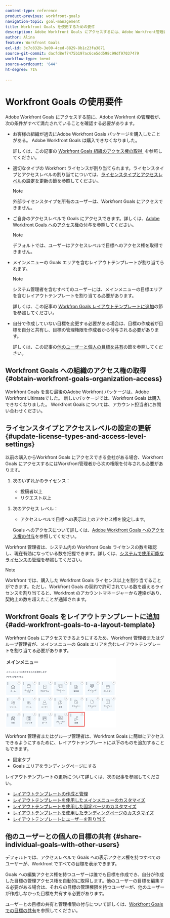 ```yaml
---
content-type: reference
product-previous: workfront-goals
navigation-topic: goal-management
title: Workfront Goals を使用するための要件
description: Adobe Workfront Goals にアクセスするには、Adobe Workfront管理者が特定の条件を満たしていることを確認する必要があります。 この記事では、Workfront Goals にアクセスするためのアクセス権、権限、レイアウト要件について説明します。
author: Alina
feature: Workfront Goals
exl-id: 3c7c832b-3e00-4ced-8829-8b1c23fa3871
source-git-commit: dacfd8ef7475b197ac6ce5dd598c99df97037479
workflow-type: tm+mt
source-wordcount: '644'
ht-degree: 71%

---
```


# Workfront Goals の使用要件

<!--Audited P&P only: 04/2025-->

Adobe Workfront Goals にアクセスする前に、Adobe Workfront の管理者が、次の条件がすべて満たされていることを確認する必要があります。

* お客様の組織が過去にAdobe Workfront Goals パッケージを購入したことがある。 Adobe Workfront Goals は購入できなくなりました。

  詳しくは、この記事の [Workfront Goals 組織のアクセス権の取得 &#x200B;](#obtain-workfront-goals-organization-access) を参照してください。

* 適切なタイプの Workfront ライセンスが割り当てられます。ライセンスタイプとアクセスレベルの割り当てについては、[ライセンスタイプとアクセスレベルの設定を更新](#update-license-types-and-access-level-settings)の節を参照してください。

  >[!NOTE]
  >
  >外部ライセンスタイプを所有のユーザーは、Workfront Goals にアクセスできません。

* ご自身のアクセスレベルで Goals にアクセスできます。詳しくは、[Adobe Workfront Goals へのアクセス権の付与](../../administration-and-setup/add-users/configure-and-grant-access/grant-access-goals.md)を参照してください。

  >[!NOTE]
  >
  >デフォルトでは、ユーザーはアクセスレベルで目標へのアクセス権を取得できません。


* メインメニューの Goals エリアを含むレイアウトテンプレートが割り当てられます。

  >[!NOTE]
  >
  >システム管理者を含むすべてのユーザーには、メインメニューの目標エリアを含むレイアウトテンプレートを割り当てる必要があります。

  詳しくは、この記事の [Workfron Goals レイアウトテンプレートに追加](#add-workfront-goals-to-a-layout-template)の節を参照してください。

* 自分で作成していない目標を変更する必要がある場合は、目標の作成者が目標を自分と共有し、目標の管理権限を作成者から付与される必要があります。

  詳しくは、この記事の[他のユーザーと個人の目標を共有](#share-individual-goals-with-other-users)の節を参照してください。

## Workfront Goals への組織のアクセス権の取得 {#obtain-workfront-goals-organization-access}

Workfront Goals を含む最後のAdobe Workfront パッケージは、Adobe Workfront Ultimateでした。
新しいパッケージでは、Workfront Goals は購入できなくなりました。
Workfront Goals については、アカウント担当者にお問い合わせください。

<!--Old: >
Depending on which Workfront plan your company is currently on, the following scenarios exist: 

* **A new Workfront plan**: You must have an Ultimate Workfront plan. Workfront Goals are included only in this plan. 

* **A current Workfront plan**: Your organization must purchase an additional license, in addition to the Workfront license.

  After your organization purchases the additional license, Workfront enables Workfront Goals for your account. For information about purchasing a license for Workfront Goals contact your Workfront account manager.

For information about Workfront access requirements, see [Access requirements in Workfront documentation](/help/quicksilver/administration-and-setup/add-users/access-levels-and-object-permissions/access-level-requirements-in-documentation.md). -->

## ライセンスタイプとアクセスレベルの設定の更新  {#update-license-types-and-access-level-settings}

以前の購入からWorkfront Goals にアクセスできる会社がある場合、Workfront Goals にアクセスするにはWorkfront管理者から次の権限を付与される必要があります。

1. 次のいずれかのライセンス：

   * 投稿者以上
   * リクエスト以上

<!--Old: 
* **The new access level model**: Your Workfront administrator must grant you one of the following Workfront license types to access Workfront Goals: 

  * Contributor
  * Light
  * Standard

* **The current access level model**: Your Workfront administrator must grant you one of the following Workfront license types to access Workfront Goals:

  * Plan
  * Work 
  * Review
  * Request
-->

1. 次のアクセス レベル：

   * アクセスレベルで目標への表示以上のアクセス権を設定します。

   Goals へのアクセスについて詳しくは、[Adobe Workfront Goals へのアクセス権の付与](../../administration-and-setup/add-users/configure-and-grant-access/grant-access-goals.md)を参照してください。

Workfront 管理者は、システム内の Workfront Goals ライセンスの数を確認し、現在有効になっている数を把握できます。詳しくは、[システムで使用可能なライセンスの管理](../../administration-and-setup/get-started-wf-administration/manage-available-licenses-in-your-system.md)を参照してください。

>[!NOTE]
>
>Workfront では、購入した Workfront Goals ライセンス以上を割り当てることができます。ただし、Workfront Goals の契約で許可されている数を超えるライセンスを割り当てると、Workfront のアカウントマネージャーから連絡があり、契約上の数を超えたことが通知されます。

## Workfront Goals をレイアウトテンプレートに追加 {#add-workfront-goals-to-a-layout-template}

Workfront Goals にアクセスできるようにするため、Workfront 管理者またはグループ管理者が、メインメニューの Goals エリアを含むレイアウトテンプレートを割り当てる必要があります。

![&#x200B; レイアウトテンプレート &#x200B;](assets/layout-template-align-highlighted-350x220.png)

Workfront 管理者またはグループ管理者は、Workfront Goals に簡単にアクセスできるようにするために、レイアウトテンプレートに以下のものを追加することもできます。

* 固定タブ
* Goals エリアをランディングページにする

レイアウトテンプレートの更新について詳しくは、次の記事を参照してください。

* [レイアウトテンプレートの作成と管理](../../administration-and-setup/customize-workfront/use-layout-templates/create-and-manage-layout-templates.md)
* [レイアウトテンプレートを使用したメインメニューのカスタマイズ](../../administration-and-setup/customize-workfront/use-layout-templates/customize-main-menu.md)
* [レイアウトテンプレートを使用した固定ページのカスタマイズ](../../administration-and-setup/customize-workfront/use-layout-templates/customize-pinned-pages.md)
* [レイアウトテンプレートを使用したランディングページのカスタマイズ](../../administration-and-setup/customize-workfront/use-layout-templates/customize-landing-page.md)
* [レイアウトテンプレートにユーザーを割り当て](../../administration-and-setup/customize-workfront/use-layout-templates/assign-users-to-layout-template.md)

## 他のユーザーとの個人の目標の共有 {#share-individual-goals-with-other-users}

デフォルトでは、アクセスレベルで Goals への表示アクセス権を持つすべてのユーザーが、Workfront ですべての目標を表示できます。

Goals への編集アクセス権を持つユーザーは誰でも目標を作成でき、自分が作成した目標の管理アクセス権を自動的に取得します。他のユーザーの目標を編集する必要がある場合は、それらの目標の管理権限を持つユーザーが、他のユーザーが作成しなかった目標を共有する必要があります。

ユーザーとの目標の共有と管理権限の付与について詳しくは、[Workfront Goals での目標の共有](../../workfront-goals/workfront-goals-settings/share-a-goal.md)を参照してください。
